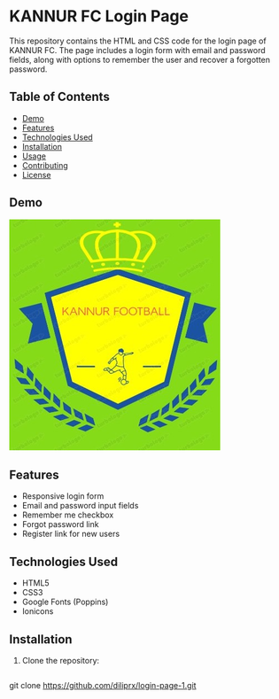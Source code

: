 # KANNUR FC Login Page

This repository contains the HTML and CSS code for the login page of KANNUR FC. The page includes a login form with email and password fields, along with options to remember the user and recover a forgotten password.

## Table of Contents

- [Demo](#demo)
- [Features](#features)
- [Technologies Used](#technologies-used)
- [Installation](#installation)
- [Usage](#usage)
- [Contributing](#contributing)
- [License](#license)

## Demo

![KANNUR FC Login Page](kfc.jpg)

## Features

- Responsive login form
- Email and password input fields
- Remember me checkbox
- Forgot password link
- Register link for new users

## Technologies Used

- HTML5
- CSS3
- Google Fonts (Poppins)
- Ionicons

## Installation

1. Clone the repository:
   ```bash
git clone https://github.com/diliprx/login-page-1.git
